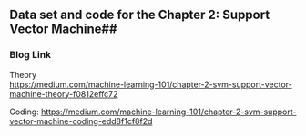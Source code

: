 ## Data set and code for the Chapter 2: Support Vector Machine##

### Blog Link ###

Theory  
https://medium.com/machine-learning-101/chapter-2-svm-support-vector-machine-theory-f0812effc72

Coding:
https://medium.com/machine-learning-101/chapter-2-svm-support-vector-machine-coding-edd8f1cf8f2d
